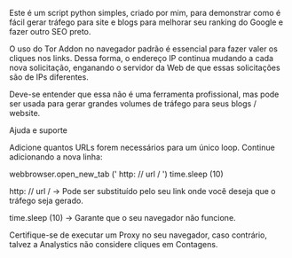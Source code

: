 Este é um script python simples, criado por mim, para demonstrar como é fácil gerar tráfego para site e blogs para melhorar seu ranking do Google e fazer outro SEO preto.

O uso do Tor Addon no navegador padrão é essencial para fazer valer os cliques nos links. Dessa forma, o endereço IP continua mudando a cada nova solicitação, enganando o servidor da Web de que essas solicitações são de IPs diferentes.

Deve-se entender que essa não é uma ferramenta profissional, mas pode ser usada para gerar grandes volumes de tráfego para seus blogs / website.

Ajuda e suporte

Adicione quantos URLs forem necessários para um único loop. Continue adicionando a nova linha:

webbrowser.open_new_tab (' http: // url / ') time.sleep (10)

http: // url / -> Pode ser substituído pelo seu link onde você deseja que o tráfego seja gerado.

time.sleep (10) -> Garante que o seu navegador não funcione.

Certifique-se de executar um Proxy no seu navegador, caso contrário, talvez a Analystics não considere cliques em Contagens.
